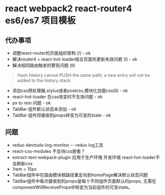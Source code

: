 # react webpack2 react-router4 es6/es7 项目模板

## 代办事项
- 调整react-router的页面组织架构 (I) - ok
- 解决router4 + react-hot-loader结合页面热更新失效问题 (I) - ok
- 解决相同路由触发的警告问题 (II)
> Hash history cannot PUSH the same path; a new entry will not be added to the history stack
- 添加css预处理器,stylus或者postcss,模块化加载css(II) - ok
- react-hot-loader 在css改变时不生效问题 - ok
- px to rem 问题 - ok
- TabBar 组件默认状态未添加 - ok
- TabBar 组件将接收到props转变为可变的state - ok


## 问题
- redux-devtools-log-monitor -- redux log工具
- react-css-modules 不支持css嵌套？
- extract-text-webpack-plugin 应用于生产环境 开发环境 react-hot-loader不会刷新css
- 1rem = 15px
- TabBar组件中在路由模块根路径重定向到homePage解决默认状态问题
- TabBar组件中每次接收到的props是每个不同组件页面默认的props, 无需在componentWillReceiveProps中转变为当前组件的可变state。